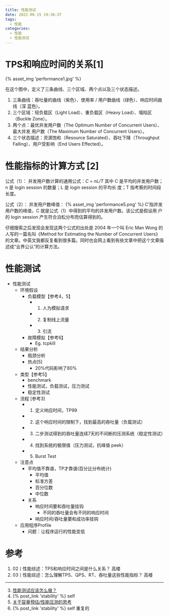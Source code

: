 ```yaml
---
title: 性能测试  
date: 2022-06-15 19:36:37
tags:
  - 性能
categories:
  - 性能
  - 性能测试
---
```


<p></p>
<!-- more -->



#  TPS和响应时间的关系[1]

{% asset_img  'performance1.jpg' %}

在这个图中，定义了三条曲线、三个区域、两个点以及三个状态描述。
1. 三条曲线：吞吐量的曲线（紫色）、使用率 / 用户数曲线（绿色）、响应时间曲线（深
蓝色）。
2. 三个区域：轻负载区（Light Load）、重负载区（Heavy Load）、塌陷区（Buckle
Zone）。
3. 两个点：最优并发用户数（The Optimum Number of Concurrent Users）、最大并发
用户数（The Maximum Number of Concurrent Users）。
4. 三个状态描述：资源饱和（Resource Saturated）、吞吐下降（Throughput
Falling）、用户受影响（End Users Effected）。

# 性能指标的计算方式 [2]

公式（1）：
并发用户数计算的通用公式：*C* = *nL/T*
其中 C 是平均的并发用户数；n 是 login session 的数量；L 是 login session 的平均长
度；T 指考察的时间段长度。



公式（2）：
并发用户数峰值： 
{% asset_img  'performance5.png' %}
C’指并发用户数的峰值，C 就是公式（1）中得到的平均的并发用户数。该公式是假设用
户的 login session 产生符合泊松分布而估算得到的。

仔细搜索之后发现会发现这两个公式的出处是 2004 年一个叫 Eric Man Wong 的人写的一篇名叫《Method for Estimating the Number of Concurrent Users》的文章。中英文我都反复看到很多篇。同时也会网上看到有些文章中把这个文章描述成“业界公认”的计算方法。



# 性能测试
+ 性能测试
	- 环境假设
		+ 负载模型【参考4，5】
			+ 1. 人为模拟请求
			+ 2. 复制线上流量
			+ 3. 引流
		+ 故障模拟【参考6】
			+ Eg. tcpkill
	- 结果分析
		+ 瓶颈分析
		+ 热点[5]
			+ 20%代码影响了80%
	- 类型【参考5】
		+ benchmark
		+ 性能测试，负载测试，压力测试
		+ 稳定性测试
	- 流程 [参考3]
		+ 1. 定义响应时间，TP99
		+ 2. 这个响应时间的限制下，找到最高的吞吐量（负载测试）
		+ 3. 二步测试得到的吞吐量连续7天的不间断的压测系统（稳定性测试）
		+ 4. 找到系统的极限值（压力测试，抗峰值 peek）
		+ 5. Burst Test
	- 注意点
		+ 平均值不靠谱，TP才靠谱(百分比分布统计)
			+ 平均值
			+ 标准方差
			+ 百分位数
			+ 中位数
		+ 关系
			+ 响应时间要和吞吐量挂钩
				+ 不同的吞吐量会有不同的响应时间
			+ 响应时间/吞吐量要和成功率挂钩
	- 应用程序Profile
		+ 问题：让程序运行的性能变低

# 参考

1. 02丨性能综述：TPS和响应时间之间是什么关系？  高楼
2. 03丨性能综述：怎么理解TPS、QPS、RT、吞吐量这些性能指标？ 高楼

----
3. [性能测试应该怎么做？](https://coolshell.cn/articles/17381.html) 
4. {% post_link 'stability' %}  self
5. [关于容量预估/性能压测的思考](http://blog.jobbole.com/88958/)
6. {% post_link 'stability' %}   self  重复的



